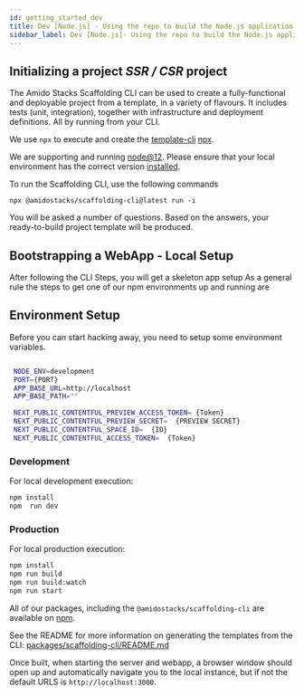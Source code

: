 ```yaml
---
id: getting_started_dev
title: Dev [Node.js] - Using the repo to build the Node.js application
sidebar_label: Dev [Node.js]- Using the repo to build the Node.js application
---
```


## Initializing a project  *SSR / CSR* project

The Amido Stacks Scaffolding CLI can be used to create a fully-functional and deployable project from a template, in a variety of flavours.
It includes tests (unit, integration), together with infrastructure and deployment definitions. All by running from your CLI.

We use `npx` to execute and create the
[template-cli](https://www.npmjs.com/package/@amidostacks/scaffolding-cli)
[npx](https://www.npmjs.com/package/npx).

We are supporting and running [node@12](https://nodejs.org/en/about/releases/).
Please ensure that your local environment has the correct version [installed](https://nodejs.org/en/download/).

To run the Scaffolding CLI, use the following commands

```text
npx @amidostacks/scaffolding-cli@latest run -i
```

You will be asked a number of questions. Based on the answers, your ready-to-build project template will be produced.

## Bootstrapping a WebApp - Local Setup

After following the CLI Steps, you will get a skeleton app setup
As a general rule the steps to get one of our npm environments up and running are


## Environment Setup

Before you can start hacking away, you need to setup some environment variables.

```bash

 NODE_ENV=development 
 PORT={PORT} 
 APP_BASE_URL=http://localhost 
 APP_BASE_PATH=""

 NEXT_PUBLIC_CONTENTFUL_PREVIEW_ACCESS_TOKEN= {Token}
 NEXT_PUBLIC_CONTENTFUL_PREVIEW_SECRET=  {PREVIEW SECRET}
 NEXT_PUBLIC_CONTENTFUL_SPACE_ID=  {ID}
 NEXT_PUBLIC_CONTENTFUL_ACCESS_TOKEN=  {Token}

```

### Development

For local development execution:

```bash
npm install
npm  run dev
```

### Production 

For local production execution:

```bash
npm install
npm run build
npm run build:watch
npm run start
```



All of our packages, including the `@amidostacks/scaffolding-cli` are available on [npm](https://www.npmjs.com/package/@amidostacks/scaffolding-cli).

See the README for more information on generating the templates from the CLI: [packages/scaffolding-cli/README.md](https://github.com/amido/stacks-webapp-template/blob/master/packages/scaffolding-cli/README.md)

Once built, when starting the server and webapp, a browser window should open up and automatically navigate you to the local instance, but if not the default URLS is `http://localhost:3000`.
